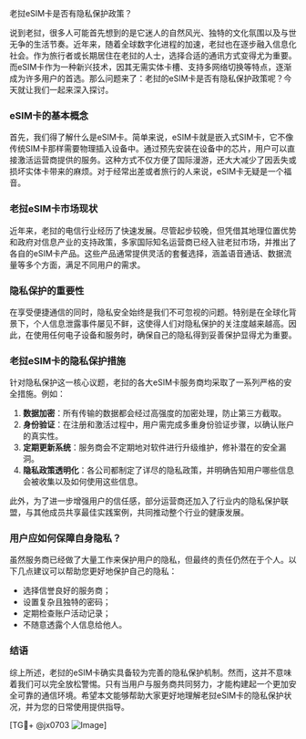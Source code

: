 老挝eSIM卡是否有隐私保护政策？

说到老挝，很多人可能首先想到的是它迷人的自然风光、独特的文化氛围以及与世无争的生活节奏。近年来，随着全球数字化进程的加速，老挝也在逐步融入信息化社会。作为旅行者或长期居住在老挝的人士，选择合适的通讯方式变得尤为重要。而eSIM卡作为一种新兴技术，因其无需实体卡槽、支持多网络切换等特点，逐渐成为许多用户的首选。那么问题来了：老挝的eSIM卡是否有隐私保护政策呢？今天就让我们一起来深入探讨。

### eSIM卡的基本概念

首先，我们得了解什么是eSIM卡。简单来说，eSIM卡就是嵌入式SIM卡，它不像传统SIM卡那样需要物理插入设备中。通过预先安装在设备中的芯片，用户可以直接激活运营商提供的服务。这种方式不仅方便了国际漫游，还大大减少了因丢失或损坏实体卡带来的麻烦。对于经常出差或者旅行的人来说，eSIM卡无疑是一个福音。

### 老挝eSIM卡市场现状

近年来，老挝的电信行业经历了快速发展。尽管起步较晚，但凭借其地理位置优势和政府对信息产业的支持政策，多家国际知名运营商已经入驻老挝市场，并推出了各自的eSIM卡产品。这些产品通常提供灵活的套餐选择，涵盖语音通话、数据流量等多个方面，满足不同用户的需求。

### 隐私保护的重要性

在享受便捷通信的同时，隐私安全始终是我们不可忽视的问题。特别是在全球化背景下，个人信息泄露事件屡见不鲜，这使得人们对隐私保护的关注度越来越高。因此，在使用任何电子设备和服务时，确保自己的隐私得到妥善保护显得尤为重要。

### 老挝eSIM卡的隐私保护措施

针对隐私保护这一核心议题，老挝的各大eSIM卡服务商均采取了一系列严格的安全措施。例如：

1. **数据加密**：所有传输的数据都会经过高强度的加密处理，防止第三方截取。
2. **身份验证**：在注册和激活过程中，用户需完成多重身份验证步骤，以确认账户的真实性。
3. **定期更新系统**：服务商会不定期地对软件进行升级维护，修补潜在的安全漏洞。
4. **隐私政策透明化**：各公司都制定了详尽的隐私政策，并明确告知用户哪些信息会被收集以及如何使用这些信息。

此外，为了进一步增强用户的信任感，部分运营商还加入了行业内的隐私保护联盟，与其他成员共享最佳实践案例，共同推动整个行业的健康发展。

### 用户应如何保障自身隐私？

虽然服务商已经做了大量工作来保护用户的隐私，但最终的责任仍然在于个人。以下几点建议可以帮助您更好地保护自己的隐私：

- 选择信誉良好的服务商；
- 设置复杂且独特的密码；
- 定期检查账户活动记录；
- 不随意透露个人信息给他人。

### 结语

综上所述，老挝的eSIM卡确实具备较为完善的隐私保护机制。然而，这并不意味着我们可以完全放松警惕。只有当用户与服务商共同努力，才能构建起一个更加安全可靠的通信环境。希望本文能够帮助大家更好地理解老挝eSIM卡的隐私保护状况，并为您的日常使用提供指导。

[TG💪+ @jx0703 ![Image](https://github.com/user-attachments/assets/dbca1d08-cadb-493c-b0ec-ad6f7a83f270)]